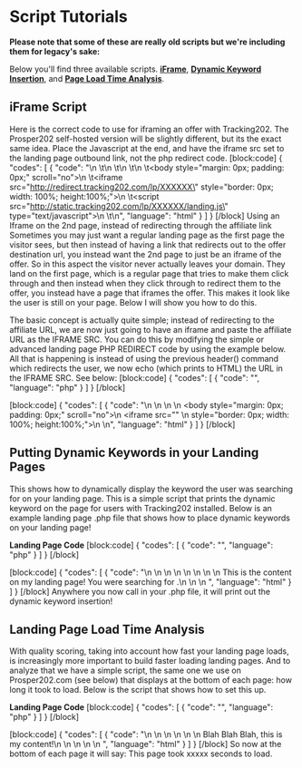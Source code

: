 # Script Tutorials

**Please note that some of these are really old scripts but we're including them for legacy's sake:**

Below you'll find three available scripts. **[iFrame](02-script-tutorials.md#section-iframe-script)**, **[Dynamic Keyword Insertion](02-script-tutorials.md#section-putting-dynamic-keywords-in-your-landing-pages)**, and **[Page Load Time Analysis](02-script-tutorials.md#section-landing-page-load-time-analysis)**.

## iFrame Script

Here is the correct code to use for iframing an offer with Tracking202. The Prosper202 self-hosted version will be slightly different, but its the exact same idea. Place the Javascript at the end, and have the iframe src set to the landing page outbound link, not the php redirect code.
[block:code]
{
  "codes": [
    {
      "code": "<html>\n     \t<head>\n          \t<title>Title Goes Here</title>\n     \t</head>\n     \t<body style=\"margin: 0px; padding: 0px;\" scroll=\"no\">\n          \t<iframe src=\"http://redirect.tracking202.com/lp/XXXXXX\" style=\"border: 0px; width: 100%; height:100%;\"></iframe>\n          \t<script src=\"http://static.tracking202.com/lp/XXXXXX/landing.js\" type=\"text/javascript\"></script>\n     \t</body>\n</html>",
      "language": "html"
    }
  ]
}
[/block]
Using an Iframe on the 2nd page, instead of redirecting through the affiliate link
Sometimes you may just want a regular landing page as the first page the visitor sees, but then instead of having a link that redirects out to the offer destination url, you instead want the 2nd page to just be an iframe of the offer. So in this aspect the visitor never actually leaves your domain. They land on the first page, which is a regular page that tries to make them click through and then instead when they click through to redirect them to the offer, you instead have a page that iframes the offer. This makes it look like the user is still on your page. Below I will show you how to do this.

The basic concept is actually quite simple; instead of redirecting to the affiliate URL, we are now just going to have an iframe and paste the affiliate URL as the IFRAME SRC. You can do this by modifying the simple or advanced landing page PHP REDIRECT code by using the example below. All that is happening is instead of using the previous header() command which redirects the user, we now echo (which prints to HTML) the URL in the IFRAME SRC. See below:
[block:code]
{
  "codes": [
    {
      "code": "<?php\n  \n//$tracking202outbound is where the user is suppose to be redirected to\n  if (isset($_COOKIE['tracking202outbound'])) {\n    $tracking202outbound = $_COOKIE['tracking202outbound'];     \n  } else {\n    $tracking202outbound = 'http://redirect.tracking202.com/lp/xxxxx';   \n  }\n  \n?>",
      "language": "php"
    }
  ]
}
[/block]

[block:code]
{
  "codes": [
    {
      "code": "<html>\n   <head>\n       <title>Title Goes Here</title>\n    </head>\n    <body style=\"margin: 0px; padding: 0px;\" scroll=\"no\">\n          <iframe src=\"<? echo $tracking202outbound; ?>\" \n                 style=\"border: 0px; width: 100%; height:100%;\"></iframe>\n    </body>\n</html>",
      "language": "html"
    }
  ]
}
[/block]
## Putting Dynamic Keywords in your Landing Pages

This shows how to dynamically display the keyword the user was searching for on your landing page. This is a simple script that prints the dynamic keyword on the page for users with Tracking202 installed. Below is an example landing page .php file that shows how to place dynamic keywords on your landing page!

**Landing Page Code** 
[block:code]
{
  "codes": [
    {
      "code": "<?\n\n//grab t202 keyword\n$keyword = $_GET['t202kw'];\n\n//if a yahoo keyword exists, over-write the t202 keyword\n//for Yahoo OVKEY = the bidded keyword, OVRAW = actual keyword\n//you can change $_GET['OVRAW'] to $_GET['OVKEY'] if you would\n//like to display the bidded keyword, instead of the actual keyword.\nif ($_GET['OVKEY']) { $keyword = $_GET['OVKEY']; }  \n\n//now anywhere we call echo $keyword, it will display the dynamic kw!\n\n//extra goodie, uncomment the line below if you would like to capitalize \n//the first character in each word\n//$keyword = ucwords(strtolower($keyword)); \n\n?>",
      "language": "php"
    }
  ]
}
[/block]

[block:code]
{
  "codes": [
    {
      "code": "<html>\n    <head>\n        <!-- Display the Dynamic Keyword in the Title! -->\n        <title><? echo $keyword; ?></title>\n    </head>\n    <body>\n    \n        <!-- Display the Dynamic Keyword in the body's content! -->\n        This is the content on my landing page! You were searching for <? echo $keyword; ?>.\n    \n    </body>\n</html> ",
      "language": "html"
    }
  ]
}
[/block]
Anywhere you now call <? echo $keyword; ?> in your .php file, it will print out the dynamic keyword insertion!

## Landing Page Load Time Analysis

With quality scoring, taking into account how fast your landing page loads, is increasingly more important to build faster loading landing pages. And to analyze that we have a simple script, the same one we use on Prosper202.com (see below) that displays at the bottom of each page: how long it took to load. Below is the script that shows how to set this up.

**Landing Page Code** 
[block:code]
{
  "codes": [
    {
      "code": "<? $microtimer = microtime();  /*set the timer, this is to be placed at the top! */  ?>",
      "language": "php"
    }
  ]
}
[/block]

[block:code]
{
  "codes": [
    {
      "code": "<html>\n    <head>\n        <title>Title</title>\n    </head>\n    <body>\n    \n        Blah Blah Blah, this is my content!\n        \n        <? //print on the screen how long this page to took to load\n        $seconds =  microtime() - $microtimer;\n        echo 'This page took ' . round($seconds,3) . ' seconds to load.'; ?>\n    \n    </body>\n</html> ",
      "language": "html"
    }
  ]
}
[/block]
So now at the bottom of each page it will say: This page took xxxxx seconds to load.